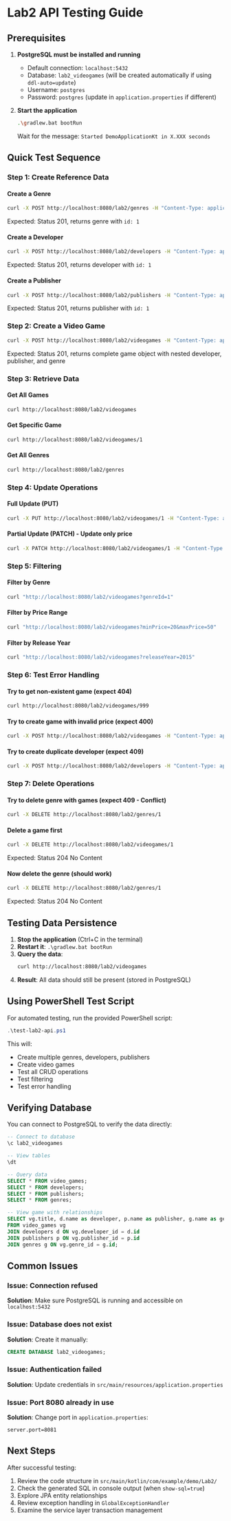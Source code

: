 # Lab2 API Testing Guide

## Prerequisites

1. **PostgreSQL must be installed and running**
   - Default connection: `localhost:5432`
   - Database: `lab2_videogames` (will be created automatically if using `ddl-auto=update`)
   - Username: `postgres`
   - Password: `postgres` (update in `application.properties` if different)

2. **Start the application**
   ```bash
   .\gradlew.bat bootRun
   ```
   
   Wait for the message: `Started DemoApplicationKt in X.XXX seconds`

## Quick Test Sequence

### Step 1: Create Reference Data

#### Create a Genre
```bash
curl -X POST http://localhost:8080/lab2/genres -H "Content-Type: application/json" -d "{\"name\":\"RPG\",\"description\":\"Role-playing games\"}"
```

Expected: Status 201, returns genre with `id: 1`

#### Create a Developer
```bash
curl -X POST http://localhost:8080/lab2/developers -H "Content-Type: application/json" -d "{\"name\":\"CD Projekt Red\",\"country\":\"Poland\",\"foundedYear\":1994}"
```

Expected: Status 201, returns developer with `id: 1`

#### Create a Publisher
```bash
curl -X POST http://localhost:8080/lab2/publishers -H "Content-Type: application/json" -d "{\"name\":\"CD Projekt\",\"country\":\"Poland\",\"foundedYear\":1994}"
```

Expected: Status 201, returns publisher with `id: 1`

### Step 2: Create a Video Game

```bash
curl -X POST http://localhost:8080/lab2/videogames -H "Content-Type: application/json" -d "{\"title\":\"The Witcher 3\",\"releaseYear\":2015,\"price\":39.99,\"developerId\":1,\"publisherId\":1,\"genreId\":1}"
```

Expected: Status 201, returns complete game object with nested developer, publisher, and genre

### Step 3: Retrieve Data

#### Get All Games
```bash
curl http://localhost:8080/lab2/videogames
```

#### Get Specific Game
```bash
curl http://localhost:8080/lab2/videogames/1
```

#### Get All Genres
```bash
curl http://localhost:8080/lab2/genres
```

### Step 4: Update Operations

#### Full Update (PUT)
```bash
curl -X PUT http://localhost:8080/lab2/videogames/1 -H "Content-Type: application/json" -d "{\"title\":\"The Witcher 3: Wild Hunt\",\"releaseYear\":2015,\"price\":29.99,\"developerId\":1,\"publisherId\":1,\"genreId\":1}"
```

#### Partial Update (PATCH) - Update only price
```bash
curl -X PATCH http://localhost:8080/lab2/videogames/1 -H "Content-Type: application/json" -d "{\"price\":19.99}"
```

### Step 5: Filtering

#### Filter by Genre
```bash
curl "http://localhost:8080/lab2/videogames?genreId=1"
```

#### Filter by Price Range
```bash
curl "http://localhost:8080/lab2/videogames?minPrice=20&maxPrice=50"
```

#### Filter by Release Year
```bash
curl "http://localhost:8080/lab2/videogames?releaseYear=2015"
```

### Step 6: Test Error Handling

#### Try to get non-existent game (expect 404)
```bash
curl http://localhost:8080/lab2/videogames/999
```

#### Try to create game with invalid price (expect 400)
```bash
curl -X POST http://localhost:8080/lab2/videogames -H "Content-Type: application/json" -d "{\"title\":\"Invalid\",\"releaseYear\":2020,\"price\":-10,\"developerId\":1,\"publisherId\":1,\"genreId\":1}"
```

#### Try to create duplicate developer (expect 409)
```bash
curl -X POST http://localhost:8080/lab2/developers -H "Content-Type: application/json" -d "{\"name\":\"CD Projekt Red\",\"country\":\"Poland\",\"foundedYear\":1994}"
```

### Step 7: Delete Operations

#### Try to delete genre with games (expect 409 - Conflict)
```bash
curl -X DELETE http://localhost:8080/lab2/genres/1
```

#### Delete a game first
```bash
curl -X DELETE http://localhost:8080/lab2/videogames/1
```

Expected: Status 204 No Content

#### Now delete the genre (should work)
```bash
curl -X DELETE http://localhost:8080/lab2/genres/1
```

Expected: Status 204 No Content

## Testing Data Persistence

1. **Stop the application** (Ctrl+C in the terminal)
2. **Restart it**: `.\gradlew.bat bootRun`
3. **Query the data**:
   ```bash
   curl http://localhost:8080/lab2/videogames
   ```
4. **Result**: All data should still be present (stored in PostgreSQL)

## Using PowerShell Test Script

For automated testing, run the provided PowerShell script:

```powershell
.\test-lab2-api.ps1
```

This will:
- Create multiple genres, developers, publishers
- Create video games
- Test all CRUD operations
- Test filtering
- Test error handling

## Verifying Database

You can connect to PostgreSQL to verify the data directly:

```sql
-- Connect to database
\c lab2_videogames

-- View tables
\dt

-- Query data
SELECT * FROM video_games;
SELECT * FROM developers;
SELECT * FROM publishers;
SELECT * FROM genres;

-- View game with relationships
SELECT vg.title, d.name as developer, p.name as publisher, g.name as genre, vg.price
FROM video_games vg
JOIN developers d ON vg.developer_id = d.id
JOIN publishers p ON vg.publisher_id = p.id
JOIN genres g ON vg.genre_id = g.id;
```

## Common Issues

### Issue: Connection refused
**Solution**: Make sure PostgreSQL is running and accessible on `localhost:5432`

### Issue: Database does not exist
**Solution**: Create it manually:
```sql
CREATE DATABASE lab2_videogames;
```

### Issue: Authentication failed
**Solution**: Update credentials in `src/main/resources/application.properties`

### Issue: Port 8080 already in use
**Solution**: Change port in `application.properties`:
```properties
server.port=8081
```

## Next Steps

After successful testing:
1. Review the code structure in `src/main/kotlin/com/example/demo/Lab2/`
2. Check the generated SQL in console output (when `show-sql=true`)
3. Explore JPA entity relationships
4. Review exception handling in `GlobalExceptionHandler`
5. Examine the service layer transaction management

